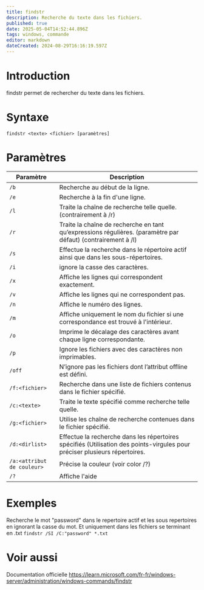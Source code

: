 ```yaml
---
title: findstr
description: Recherche du texte dans les fichiers.
published: true
date: 2025-05-04T14:52:44.896Z
tags: windows, commande
editor: markdown
dateCreated: 2024-08-29T16:16:19.597Z
---
```


# Introduction

findstr permet de rechercher du texte dans les fichiers.

# Syntaxe

`findstr <texte> <fichier> [paramètres]`

# Paramètres

| Paramètre                  | Description                                                                                                                |
| -------------------------- | -------------------------------------------------------------------------------------------------------------------------- |
| `/b`                       | Recherche au début de la ligne.                                                                                            |
| `/e`                       | Recherche à la fin d'une ligne.                                                                                            |
| `/l`                       | Traite la chaîne de recherche telle quelle. (contrairement à /r)                                                           |
| `/r`                       | Traite la chaîne de recherche en tant qu’expressions régulières. (paramètre par défaut) (contrairement à /l)               |
| `/s`                       | Effectue la recherche dans le répertoire actif ainsi que dans les sous-répertoires.                                        |
| `/i`                       | ignore la casse des caractères.                                                                                            |
| `/x`                       | Affiche les lignes qui correspondent exactement.                                                                           |
| `/v`                       | Affiche les lignes qui ne correspondent pas.                                                                               |
| `/n`                       | Affiche le numéro des lignes.                                                                                              |
| `/m`                       | Affiche uniquement le nom du fichier si une correspondance est trouvé à l'intérieur.                                       |
| `/o`                       | Imprime le décalage des caractères avant chaque ligne correspondante.                                                      |
| `/p`                       | Ignore les fichiers avec des caractères non imprimables.                                                                   |
| `/off`                     | N’ignore pas les fichiers dont l’attribut offline est défini.                                                              |
| `/f:<fichier>`             | Recherche dans une liste de fichiers contenus dans le fichier spécifié.                                                    |
| `/c:<texte>`               | Traite le texte spécifié comme recherche telle quelle.                                                                     |
| `/g:<fichier>`             | Utilise les chaîne de recherche contenues dans le fichier spécifié.                                                        |
| `/d:<dirlist>`             | Effectue la recherche dans les répertoires spécifiés (Utilisation des points-virgules pour préciser plusieurs répertoires. |
| `/a:<attribut de couleur>` | Précise la couleur (voir color /?)                                                                                         |
| `/?`                       | Affiche l'aide                                                                                                             |

# Exemples

Recherche le mot "password" dans le repertoire actif et les sous repertoires en ignorant la casse du mot. Et uniquement dans les fichiers se terminant en .txt
`findstr /SI /C:"password" *.txt`

# Voir aussi

Documentation officielle
https://learn.microsoft.com/fr-fr/windows-server/administration/windows-commands/findstr
